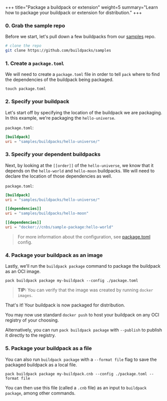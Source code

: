 +++
title="Package a buildpack or extension"
weight=5
summary="Learn how to package your buildpack or extension for distribution."
+++

### 0. Grab the sample repo

Before we start, let's pull down a few buildpacks from our [samples][samples] repo.

```bash
# clone the repo
git clone https://github.com/buildpacks/samples
```

### 1. Create a `package.toml`

We will need to create a `package.toml` file in order to tell `pack` where to find the dependencies of the buildpack
being packaged.

```shell script
touch package.toml
```

### 2. Specify your buildpack

Let's start off by specifying the location of the buildpack we are packaging. In this example, we're packaging
the `hello-universe`.

`package.toml`:
```toml
[buildpack]
uri = "samples/buildpacks/hello-universe/"
```

### 3. Specify your dependent buildpacks

Next, by looking at the `[[order]]` of the `hello-universe`, we know that it depends on the `hello-world` and `hello-moon`
buildpacks. We will need to declare the location of those dependencies as well.

`package.toml`:
```toml
[buildpack]
uri = "samples/buildpacks/hello-universe/"

[[dependencies]]
uri = "samples/buildpacks/hello-moon"

[[dependencies]]
uri = "docker://cnbs/sample-package:hello-world"
```

> For more information about the configuration, see [package.toml][package-config] config.

### 4. Package your buildpack as an image

Lastly, we'll run the `buildpack package` command to package the buildpack as an OCI image.

```shell script
pack buildpack package my-buildpack --config ./package.toml
```

> **TIP:** You can verify that the image was created by running `docker images`.

That's it! Your buildpack is now packaged for distribution.

You may now use standard `docker push` to host your buildpack on any OCI registry of your choosing.

Alternatively, you can run `pack buildpack package` with `--publish` to publish it directly to the registry.

### 5. Package your buildpack as a file

You can also run `buildpack package` with a `--format file` flag to save the packaged buildpack as a local file.

```shell script
pack buildpack package my-buildpack.cnb --config ./package.toml --format file
```

You can then use this file (called a `.cnb` file) as an input to `buildpack package`, among other commands.

[package-config]: /docs/reference/package-config/
[samples]: https://github.com/buildpacks/samples
